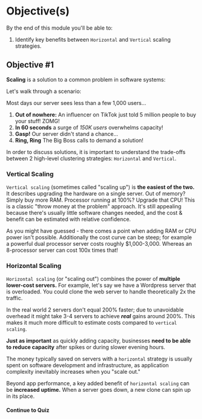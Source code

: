 # Objective(s)

By the end of this module you'll be able to:

1. Identify key benefits between `Horizontal` and `Vertical` scaling strategies.

## Objective #1

**Scaling** is a solution to a common problem in software systems:

Let's walk through a scenario:

Most days our server sees less than a few 1,000 users...

1. **Out of nowhere:** An influencer on TikTok just told 5 million people to buy your stuff! ZOMG!
1. **In 60 seconds** a surge of *150K users* overwhelms capacity!
1. **Gasp!** Our server didn't stand a chance...
1. **Ring, Ring** The Big Boss calls to demand a solution!

In order to discuss solutions, it is important to understand the trade-offs between 2 high-level clustering strategies: `Horizontal` and `Vertical`.

### Vertical Scaling

<!-- Vertical video -->

`Vertical scaling` (sometimes called "scaling up") is **the easiest of the two.** 
It describes upgrading the hardware on a single server.
Out of memory? Simply buy more RAM.
Processor running at 100%? Upgrade that CPU!
This is a classic "throw money at the problem" approach. It's still appealing because there's usually little software changes needed, and the cost & benefit can be estimated with relative confidence.

As you might have guessed - there comes a point when adding RAM or CPU power isn't possible. Additionally the cost curve can be steep; for example a powerful dual processor server costs roughly $1,000-3,000. Whereas an 8-processor server can cost 100x times that!

### Horizontal Scaling

<!-- Horizontal video -->

`Horizontal scaling` (or "scaling out") combines the power of **multiple lower-cost servers.** For example, let's say we have a Wordpress server that is overloaded. You could clone the web server to handle theoretically 2x the traffic. 

In the real world 2 servers don't equal 200% faster; due to unavoidable overhead it might take 3-4 servers to achieve ***real*** gains around 200%. This makes it much more difficult to estimate costs compared to `vertical scaling`.

**Just as important** as quickly adding capacity, businesses **need to be able to reduce capacity** after spikes or during slower evening hours.

The money typically saved on servers with a `horizontal` strategy is usually spent on software development and infrastructure, as application complexity inevitably increases when you "scale out." 

Beyond app performance, a key added benefit of `horizontal scaling` can be **increased uptime.** When a server goes down, a new clone can spin up in its place.


#### Continue to Quiz
